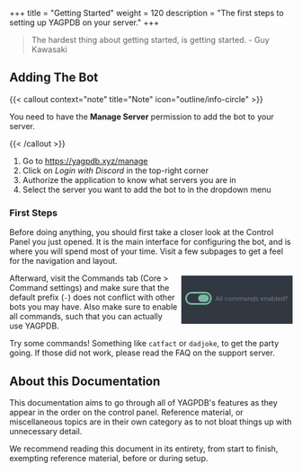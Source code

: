 +++
title = "Getting Started"
weight = 120
description = "The first steps to setting up YAGPDB on your server."
+++

> The hardest thing about getting started, is getting started. - Guy Kawasaki

## Adding The Bot

{{< callout context="note" title="Note" icon="outline/info-circle" >}}

You need to have the **Manage Server** permission to add the bot to your server.

{{< /callout >}}

1. Go to <https://yagpdb.xyz/manage>
2. Click on _Login with Discord_ in the top-right corner
3. Authorize the application to know what servers you are in
4. Select the server you want to add the bot to in the dropdown menu

### First Steps

Before doing anything, you should first take a closer look at the Control Panel you just opened. It is the main
interface for configuring the bot, and is where you will spend most of your time. Visit a few subpages to get a feel for
the navigation and layout.

<!-- Yes, this is hacky. No, I don't know of a better way. -->
<div style="float: right; margin-left: 7px; margin-top: -10px;">

![Visual reference when all commands are enabled.](all_commands_enabled.png?classes=right)

</div>

Afterward, visit the Commands tab (Core > Command settings) and make sure that the default prefix (`-`) does not
conflict with other bots you may have. Also make sure to enable all commands, such that you can actually use YAGPDB.

Try some commands! Something like `catfact` or `dadjoke`, to get the party going.
If those did not work, please read the FAQ on the support server.

## About this Documentation

This documentation aims to go through all of YAGPDB's features as they appear in the order on the control panel.
Reference material, or miscellaneous topics are in their own category as to not bloat things up with unnecessary detail.

We recommend reading this document in its entirety, from start to finish, exempting reference material, before or during
setup.
